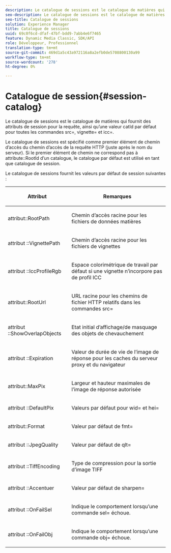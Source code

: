 ```yaml
---
description: Le catalogue de sessions est le catalogue de matières qui fournit des attributs de session pour la requête, ainsi qu’une valeur catId par défaut pour toutes les commandes src=, vignette= et icc=.
seo-description: Le catalogue de sessions est le catalogue de matières qui fournit des attributs de session pour la requête, ainsi qu’une valeur catId par défaut pour toutes les commandes src=, vignette= et icc=.
seo-title: Catalogue de sessions
solution: Experience Manager
title: Catalogue de sessions
uuid: 69c0f6cd-dfaf-47bf-bdd9-7abb4e6f7465
feature: Dynamic Media Classic, SDK/API
role: Développeur, Professionnel
translation-type: tm+mt
source-git-commit: 469d1a5c43a972116a8a2efb0de5708800130a99
workflow-type: tm+mt
source-wordcount: '278'
ht-degree: 0%

---
```



# Catalogue de session{#session-catalog}

Le catalogue de sessions est le catalogue de matières qui fournit des attributs de session pour la requête, ainsi qu’une valeur catId par défaut pour toutes les commandes src=, vignette= et icc=.

Le catalogue de sessions est spécifié comme premier élément de chemin d’accès du chemin d’accès de la requête HTTP (juste après le nom du serveur). Si le premier élément de chemin ne correspond pas à attribute::RootId d’un catalogue, le catalogue par défaut est utilisé en tant que catalogue de session.

Le catalogue de sessions fournit les valeurs par défaut de session suivantes :

<table id="table_DB5E0DD8E9B440A4964A1326433597C8"> 
 <thead> 
  <tr> 
   <th class="entry"> <p>Attribut </p> </th> 
   <th class="entry"> <p>Remarques </p> </th> 
  </tr> 
 </thead>
 <tbody> 
  <tr> 
   <td> <p> <span class="codeph"> attribut::RootPath</span> </p> </td> 
   <td> <p> Chemin d’accès racine pour les fichiers de données matières </p> </td> 
  </tr> 
  <tr> 
   <td> <p> <span class="codeph"> attribut ::VignettePath</span> </p> </td> 
   <td> <p> Chemin d’accès racine pour les fichiers de vignettes </p> </td> 
  </tr> 
  <tr> 
   <td> <p> <span class="codeph"> attribut ::IccProfileRgb</span> </p> </td> 
   <td> <p> Espace colorimétrique de travail par défaut si une vignette n’incorpore pas de profil ICC </p> </td> 
  </tr> 
  <tr> 
   <td> <p> <span class="codeph"> attribut::RootUrl</span> </p> </td> 
   <td> <p> URL racine pour les chemins de fichier HTTP relatifs dans les commandes <span class="codeph"> src=</span> </p> </td> 
  </tr> 
  <tr> 
   <td> <p> <span class="codeph"> attribut ::ShowOverlapObjects</span> </p> </td> 
   <td> <p> Etat initial d’affichage/de masquage des objets de chevauchement </p> </td> 
  </tr> 
  <tr> 
   <td> <p> <span class="codeph"> attribut ::Expiration</span> </p> </td> 
   <td> <p> Valeur de durée de vie de l’image de réponse pour les caches du serveur proxy et du navigateur </p> </td> 
  </tr> 
  <tr> 
   <td> <p> <span class="codeph"> attribut::MaxPix</span> </p> </td> 
   <td> <p> Largeur et hauteur maximales de l’image de réponse autorisée </p> </td> 
  </tr> 
  <tr> 
   <td> <p> <span class="codeph"> attribut ::DefaultPix</span> </p> </td> 
   <td> <p> Valeurs par défaut pour <span class="codeph"> wid=</span> et <span class="codeph"> hei=</span> </p> </td> 
  </tr> 
  <tr> 
   <td> <p> <span class="codeph"> attribut::Format</span> </p> </td> 
   <td> <p> Valeur par défaut de <span class="codeph"> fmt=</span> </p> </td> 
  </tr> 
  <tr> 
   <td> <p> <span class="codeph"> attribut ::JpegQuality</span> </p> </td> 
   <td> <p> Valeur par défaut de <span class="codeph"> qlt=</span> </p> </td> 
  </tr> 
  <tr> 
   <td> <p> <span class="codeph"> attribut ::TiffEncoding</span> </p> </td> 
   <td> <p> Type de compression pour la sortie d’image TIFF </p> </td> 
  </tr> 
  <tr> 
   <td> <p> <span class="codeph"> attribut ::Accentuer</span> </p> </td> 
   <td> <p> Valeur par défaut de <span class="codeph"> sharpen=</span> </p> </td> 
  </tr> 
  <tr> 
   <td> <p> <span class="codeph"> attribut ::OnFailSel</span> </p> </td> 
   <td> <p> Indique le comportement lorsqu’une commande <span class="codeph"> sel=</span> échoue. </p> </td> 
  </tr> 
  <tr> 
   <td> <p> <span class="codeph"> attribut ::OnFailObj</span> </p> </td> 
   <td> <p> Indique le comportement lorsqu’une commande <span class="codeph"> obj=</span> échoue. </p> </td> 
  </tr> 
 </tbody> 
</table>

